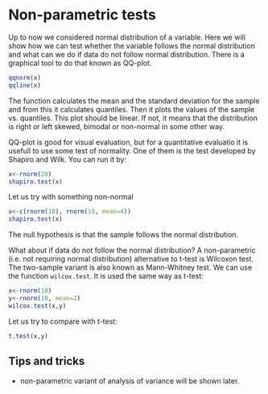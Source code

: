 # Non-parametric tests

Up to now we considered normal distribution of a variable. Here we will show how we can test whether
the variable follows the normal distribution and what can we do if data do not follow normal distribution.
There is a graphical tool to do that known as QQ-plot.
```R
qqnorm(x)
qqline(x)
```
The function calculates the mean and the standard deviation for the sample and from this it calculates
quantiles. Then it plots the values of the sample vs. quantiles. This plot should be linear. If not, 
it means that the distribution is right or left skewed, bimodal or non-normal in some other way.

QQ-plot is good for visual evaluation, but for a quantitative evaluatio it is usefull to use some
test of normality. One of them is the test developed by Shapiro and Wilk. You can run it by:
```R
x<-rnorm(20)
shapiro.test(x)
```
Let us try with something non-normal
```R
x<-c(rnorm(10), rnorm(10, mean=4))
shapiro.test(x)
```
The null hypothesis is that the sample follows the normal distribution.

What about if data do not follow the normal distribution? A non-parametric (i.e. not requiring normal
distribution) alternative to t-test is Wilcoxon test. The two-sample variant is also known as
Mann-Whitney test. We can use the function `wilcox.test`. It is used the same way as t-test:
```R
x<-rnorm(10)
y<-rnorm(10, mean=2)
wilcox.test(x,y)
```
Let us try to compare with t-test:
```R
t.test(x,y)
```

## Tips and tricks

* non-parametric variant of analysis of variance will be shown later.

